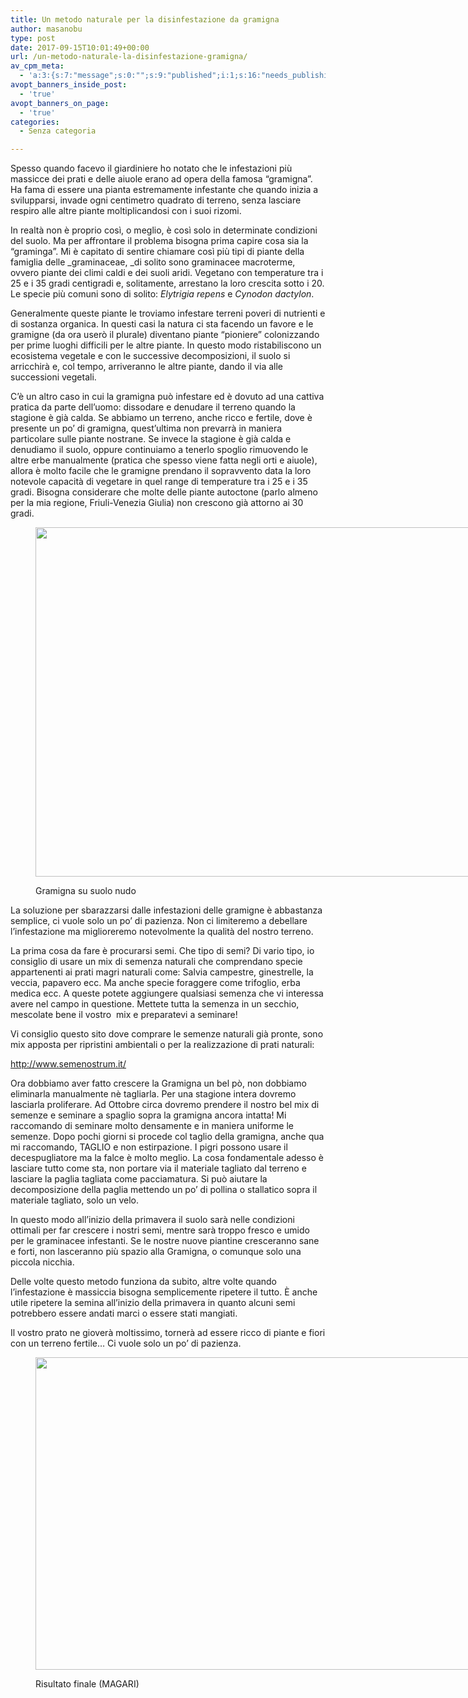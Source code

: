 ```yaml
---
title: Un metodo naturale per la disinfestazione da gramigna
author: masanobu
type: post
date: 2017-09-15T10:01:49+00:00
url: /un-metodo-naturale-la-disinfestazione-gramigna/
av_cpm_meta:
  - 'a:3:{s:7:"message";s:0:"";s:9:"published";i:1;s:16:"needs_publishing";b:0;}'
avopt_banners_inside_post:
  - 'true'
avopt_banners_on_page:
  - 'true'
categories:
  - Senza categoria

---
```

Spesso quando facevo il giardiniere ho notato che le infestazioni più massicce dei prati e delle aiuole erano ad opera della famosa “gramigna”. Ha fama di essere una pianta estremamente infestante che quando inizia a svilupparsi, invade ogni centimetro quadrato di terreno, senza lasciare respiro alle altre piante moltiplicandosi con i suoi rizomi.

In realtà non è proprio così, o meglio, è così solo in determinate condizioni del suolo. Ma per affrontare il problema bisogna prima capire cosa sia la “graminga”. Mi è capitato di sentire chiamare così più tipi di piante della famiglia delle _graminaceae, _di solito sono graminacee macroterme, ovvero piante dei climi caldi e dei suoli aridi. Vegetano con temperature tra i 25 e i 35 gradi centigradi e, solitamente, arrestano la loro crescita sotto i 20. Le specie più comuni sono di solito: _Elytrigia repens_ e _Cynodon dactylon_.

Generalmente queste piante le troviamo infestare terreni poveri di nutrienti e di sostanza organica. In questi casi la natura ci sta facendo un favore e le gramigne (da ora userò il plurale) diventano piante “pioniere” colonizzando per prime luoghi difficili per le altre piante. In questo modo ristabiliscono un ecosistema vegetale e con le successive decomposizioni, il suolo si arricchirà e, col tempo, arriveranno le altre piante, dando il via alle successioni vegetali.

C’è un altro caso in cui la gramigna può infestare ed è dovuto ad una cattiva pratica da parte dell’uomo: dissodare e denudare il terreno quando la stagione è già calda. Se abbiamo un terreno, anche ricco e fertile, dove è presente un po’ di gramigna, quest’ultima non prevarrà in maniera particolare sulle piante nostrane. Se invece la stagione è già calda e denudiamo il suolo, oppure continuiamo a tenerlo spoglio rimuovendo le altre erbe manualmente (pratica che spesso viene fatta negli orti e aiuole), allora è molto facile che le gramigne prendano il sopravvento data la loro notevole capacità di vegetare in quel range di temperature tra i 25 e i 35 gradi. Bisogna considerare che molte delle piante autoctone (parlo almeno per la mia regione, Friuli-Venezia Giulia) non crescono già attorno ai 30 gradi.<figure id="attachment_130" style="width: 745px" class="wp-caption alignnone">

<a href="http://masanobu.altervista.org/un-metodo-naturale-la-disinfestazione-graminga/gramigna-su-nudo/" rel="attachment wp-att-130"><img class="size-full wp-image-130" src="http://masanobu.altervista.org/wp-content/uploads/2017/09/Gramigna-su-nudo.jpg" alt="" width="745" height="559" srcset="http://masanobu.altervista.org/wp-content/uploads/2017/09/Gramigna-su-nudo.jpg 745w, http://masanobu.altervista.org/wp-content/uploads/2017/09/Gramigna-su-nudo-320x240.jpg 320w" sizes="(max-width: 745px) 100vw, 745px" /></a><figcaption class="wp-caption-text">Gramigna su suolo nudo</figcaption></figure> 

La soluzione per sbarazzarsi dalle infestazioni delle gramigne è abbastanza semplice, ci vuole solo un po’ di pazienza. Non ci limiteremo a debellare l’infestazione ma miglioreremo notevolmente la qualità del nostro terreno.

La prima cosa da fare è procurarsi semi. Che tipo di semi? Di vario tipo, io consiglio di usare un mix di semenza naturali che comprendano specie appartenenti ai prati magri naturali come: Salvia campestre, ginestrelle, la veccia, papavero ecc. Ma anche specie foraggere come trifoglio, erba medica ecc. A queste potete aggiungere qualsiasi semenza che vi interessa avere nel campo in questione. Mettete tutta la semenza in un secchio, mescolate bene il vostro  mix e preparatevi a seminare!

Vi consiglio questo sito dove comprare le semenze naturali già pronte, sono mix apposta per ripristini ambientali o per la realizzazione di prati naturali:

http://www.semenostrum.it/

Ora dobbiamo aver fatto crescere la Gramigna un bel pò, non dobbiamo eliminarla manualmente nè tagliarla. Per una stagione intera dovremo lasciarla proliferare. Ad Ottobre circa dovremo prendere il nostro bel mix di semenze e seminare a spaglio sopra la gramigna ancora intatta! Mi raccomando di seminare molto densamente e in maniera uniforme le semenze. Dopo pochi giorni si procede col taglio della gramigna, anche qua mi raccomando, TAGLIO e non estirpazione. I pigri possono usare il decespugliatore ma la falce è molto meglio. La cosa fondamentale adesso è lasciare tutto come sta, non portare via il materiale tagliato dal terreno e lasciare la paglia tagliata come pacciamatura. Si può aiutare la decomposizione della paglia mettendo un po’ di pollina o stallatico sopra il materiale tagliato, solo un velo.

In questo modo all’inizio della primavera il suolo sarà nelle condizioni ottimali per far crescere i nostri semi, mentre sarà troppo fresco e umido per le graminacee infestanti. Se le nostre nuove piantine cresceranno sane e forti, non lasceranno più spazio alla Gramigna, o comunque solo una piccola nicchia.

Delle volte questo metodo funziona da subito, altre volte quando l’infestazione è massiccia bisogna semplicemente ripetere il tutto. È anche utile ripetere la semina all’inizio della primavera in quanto alcuni semi potrebbero essere andati marci o essere stati mangiati.

Il vostro prato ne gioverà moltissimo, tornerà ad essere ricco di piante e fiori con un terreno fertile… Ci vuole solo un po’ di pazienza.<figure id="attachment_131" style="width: 1170px" class="wp-caption alignnone">

<a href="http://masanobu.altervista.org/un-metodo-naturale-la-disinfestazione-graminga/pratofiorito/" rel="attachment wp-att-131"><img class="wp-image-131 size-full" src="http://masanobu.altervista.org/wp-content/uploads/2017/09/pratofiorito.jpg" alt="" width="1170" height="500" srcset="http://masanobu.altervista.org/wp-content/uploads/2017/09/pratofiorito.jpg 1170w, http://masanobu.altervista.org/wp-content/uploads/2017/09/pratofiorito-320x137.jpg 320w, http://masanobu.altervista.org/wp-content/uploads/2017/09/pratofiorito-768x328.jpg 768w, http://masanobu.altervista.org/wp-content/uploads/2017/09/pratofiorito-960x410.jpg 960w" sizes="(max-width: 1170px) 100vw, 1170px" /></a><figcaption class="wp-caption-text">Risultato finale (MAGARI)</figcaption></figure>